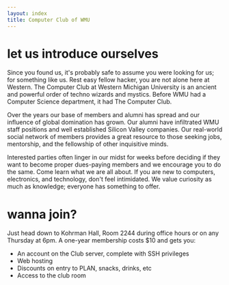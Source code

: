 ```yaml
---
layout: index
title: Computer Club of WMU
---
```


let us introduce ourselves
==========================

Since you found us, it's probably safe to assume you were looking for us; for something like us. Rest easy fellow hacker, you are not alone here at Western. The Computer Club at Western Michigan University is an ancient and powerful order of techno wizards and mystics. Before WMU had a Computer Science department, it had The Computer Club.

Over the years our base of members and alumni has spread and our influence of global domination has grown. Our alumni have infiltrated WMU staff positions and well established Silicon Valley companies. Our real-world social network of members provides a great resource to those seeking jobs, mentorship, and the fellowship of other inquisitive minds.

Interested parties often linger in our midst for weeks before deciding if they want to become proper dues-paying members and we encourage you to do the same. Come learn what we are all about. If you are new to computers, electronics, and technology, don't feel intimidated. We value curiosity as much as knowledge; everyone has something to offer.

wanna join?
===========

Just head down to Kohrman Hall, Room 2244 during office hours or on any Thursday at 6pm. A one-year membership costs $10 and gets you:

- An account on the Club server, complete with SSH privileges
- Web hosting
- Discounts on entry to PLAN, snacks, drinks, etc
- Access to the club room

